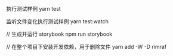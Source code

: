 执行测试样例
yarn test

监听文件变化执行测试样例
yarn test:watch

// 生成并运行 storybook
npm run storybook

// 在整个项目下安装开发依赖，用于删除文件
yarn add -W -D rimraf
